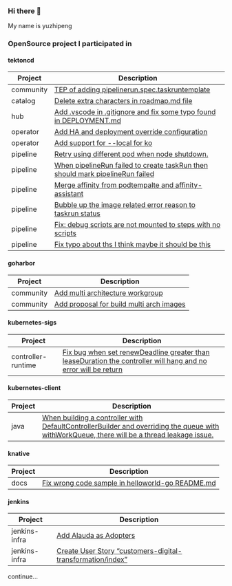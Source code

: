 ### Hi there 👋

My name is yuzhipeng

### OpenSource project I participated in

#### tektoncd

| Project   | Description                                                                                                                     |
|-----------|---------------------------------------------------------------------------------------------------------------------------------|
| community | [TEP of adding pipelinerun.spec.taskruntemplate](https://github.com/tektoncd/community/pull/783)                                |
| catalog   | [Delete extra characters in roadmap.md file](https://github.com/tektoncd/catalog/pull/854)                                      |
| hub       | [Add .vscode in .gitignore and fix some typo found in DEPLOYMENT.md](https://github.com/tektoncd/hub/pull/1983)                                                                                                                            |
| operator  | [Add HA and deployment override configuration](https://github.com/tektoncd/operator/pull/1333)                                  |
| operator  | [Add support for --local for ko](https://github.com/tektoncd/operator/pull/949)                                                 |
| pipeline  | [Retry using different pod when node shutdown.](https://github.com/tektoncd/pipeline/pull/6572)                                 |
| pipeline  | [When pipelineRun failed to create taskRun then should mark pipelineRun failed](https://github.com/tektoncd/pipeline/pull/5887) |
| pipeline  | [Merge affinity from podtempalte and affinity-assistant](https://github.com/tektoncd/pipeline/pull/5306)                        |
| pipeline  | [Bubble up the image related error reason to taskrun status](https://github.com/tektoncd/pipeline/pull/4846)                    |
| pipeline  | [Fix: debug scripts are not mounted to steps with no scripts](https://github.com/tektoncd/pipeline/pull/4776)                   |
| pipeline  | [Fix typo about ths I think maybe it should be this](https://github.com/tektoncd/pipeline/pull/4775)                            |


#### goharbor

| Project      | Description                                                                                |
|--------------|--------------------------------------------------------------------------------------------|
| community    | [Add multi architecture workgroup](https://github.com/goharbor/community/pull/157)         |
| community    | [Add proposal for build multi arch images](https://github.com/goharbor/community/pull/159) |

#### kubernetes-sigs

| Project      | Description                                                                                |
|--------------|--------------------------------------------------------------------------------------------|
| controller-runtime | [Fix bug when set renewDeadline greater than leaseDuration the controller will hang and no error will be return](https://github.com/kubernetes-sigs/controller-runtime/pull/1761)|

#### kubernetes-client

| Project      | Description                                                                                |
|--------------|--------------------------------------------------------------------------------------------|
| java | [When building a controller with DefaultControllerBuilder and overriding the queue with withWorkQueue, there will be a thread leakage issue.](https://github.com/kubernetes-client/java/pull/3737)|

#### knative

| Project  | Description                                                                                   |
|----------|-----------------------------------------------------------------------------------------------|
| docs     | [Fix wrong code sample in helloworld-go README.md](https://github.com/knative/docs/pull/5746) |


#### jenkins
| Project       | Description                                               |
|---------------|-----------------------------------------------------------|
| jenkins-infra | [Add Alauda as Adopters](https://github.com/jenkins-infra/jenkins.io/pull/7680) |
| jenkins-infra | [Create User Story “customers-digital-transformation/index”](https://github.com/jenkins-infra/stories/pull/73) |



continue...

<!--
**yuzp1996/yuzp1996** is a ✨ _special_ ✨ repository because its `README.md` (this file) appears on your GitHub profile.

Here are some ideas to get you started:

- 🔭 I’m currently working on ...
- 🌱 I’m currently learning ...
- 👯 I’m looking to collaborate on ...
- 🤔 I’m looking for help with ...
- 💬 Ask me about ...
- 📫 How to reach me: ...
- 😄 Pronouns: ...
- ⚡ Fun fact: ...
-->
